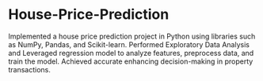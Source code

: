 # House-Price-Prediction
Implemented a house price prediction project in Python using libraries such as NumPy, Pandas, and Scikit-learn. Performed Exploratory Data Analysis and Leveraged regression model to analyze features, preprocess data, and train the model. Achieved accurate enhancing decision-making in property transactions.
